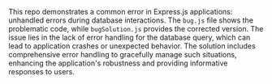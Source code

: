 This repo demonstrates a common error in Express.js applications:  unhandled errors during database interactions. The `bug.js` file shows the problematic code, while `bugSolution.js` provides the corrected version.  The issue lies in the lack of error handling for the database query, which can lead to application crashes or unexpected behavior.  The solution includes comprehensive error handling to gracefully manage such situations, enhancing the application's robustness and providing informative responses to users.